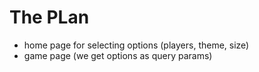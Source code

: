 # The PLan
* home page for selecting options (players, theme, size)
* game page (we get options as query params)